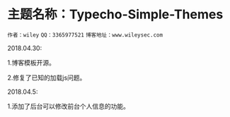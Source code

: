 ﻿#  主题名称：Typecho-Simple-Themes
 `作者：wiley`
 `QQ：3365977521`
 `博客地址：www.wileysec.com`



2018.04.30:

1.博客模板开源。

2.修复了已知的加载js问题。



2018.04.5:

1.添加了后台可以修改前台个人信息的功能。
